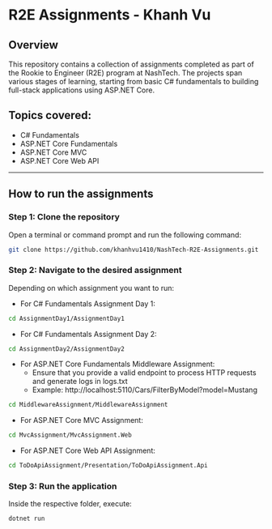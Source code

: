 # R2E Assignments - Khanh Vu

## Overview  
This repository contains a collection of assignments completed as part of the Rookie to Engineer (R2E) program at NashTech. The projects span various stages of learning, starting from basic C# fundamentals to building full-stack applications using ASP.NET Core.

## Topics covered:
- C# Fundamentals
- ASP.NET Core Fundamentals
- ASP.NET Core MVC
- ASP.NET Core Web API

---

## How to run the assignments

### Step 1: Clone the repository  
Open a terminal or command prompt and run the following command:
```sh
git clone https://github.com/khanhvu1410/NashTech-R2E-Assignments.git
```

### Step 2: Navigate to the desired assignment
Depending on which assignment you want to run:
- For C# Fundamentals Assignment Day 1:
```sh
cd AssignmentDay1/AssignmentDay1
```
- For C# Fundamentals Assignment Day 2:
```sh
cd AssignmentDay2/AssignmentDay2
```
- For ASP.NET Core Fundamentals Middleware Assignment:
    - Ensure that you provide a valid endpoint to process HTTP requests and generate logs in logs.txt
    - Example: http://localhost:5110/Cars/FilterByModel?model=Mustang
```sh
cd MiddlewareAssignment/MiddlewareAssignment
```
- For ASP.NET Core MVC Assignment:
```sh
cd MvcAssignment/MvcAssignment.Web
```
- For ASP.NET Core Web API Assignment:
```sh
cd ToDoApiAssignment/Presentation/ToDoApiAssignment.Api
```

### Step 3: Run the application 
Inside the respective folder, execute:
```sh
dotnet run
```